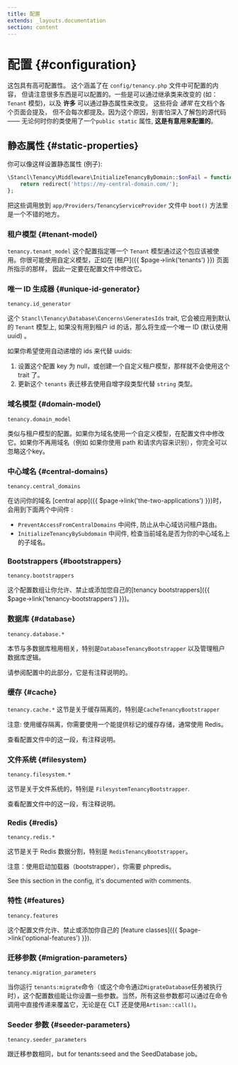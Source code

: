 ```yaml
---
title: 配置
extends: _layouts.documentation
section: content
---
```


# 配置  {#configuration}

这包具有高可配置性。 这个涵盖了在 `config/tenancy.php` 文件中可配置的内容， 但请注意很多东西是可以配置的。一些是可以通过继承类来改变的 (如： `Tenant` 模型)，以及 **许多** 可以通过静态属性来改变。 这些将会 *通常* 在文档个各个页面会提及， 但不会每次都提及。因为这个原因，别害怕深入了解包的源代码 
—— 无论何时你的类使用了一个`public static` 属性, **这是有意用来配置的**。

## 静态属性 {#static-properties}

你可以像这样设置静态属性 (例子):

```php
\Stancl\Tenancy\Middleware\InitializeTenancyByDomain::$onFail = function () {
    return redirect('https://my-central-domain.com/');
};
```

把这些调用放到 `app/Providers/TenancyServiceProvider` 文件中 `boot()` 方法里是一个不错的地方。

### 租户模型 {#tenant-model}

`tenancy.tenant_model`
这个配置指定哪一个 `Tenant` 模型通过这个包应该被使用。你很可能使用自定义模型，正如在 [租户]({{ $page->link('tenants') }}) 页面所指示的那样， 因此一定要在配置文件中修改它。

### 唯一 ID 生成器 {#unique-id-generator}

`tenancy.id_generator`

这个 `Stancl\Tenancy\Database\Concerns\GeneratesIds` trait, 它会被应用到默认的 `Tenant` 模型上, 如果没有用到租户 id 的话，那么将生成一个唯一 ID (默认使用uuid) 。

如果你希望使用自动递增的 ids 来代替 uuids:

1. 设置这个配置 key 为 null，或创建一个自定义租户模型，那样就不会使用这个 trait 了。
2. 更新这个 `tenants` 表迁移去使用自增字段类型代替 `string` 类型。

### 域名模型 {#domain-model}

`tenancy.domain_model`

类似与租户模型的配置。如果你为域名使用一个自定义模型，在配置文件中修改它。如果你不再用域名（例如 如果你使用 path 和请求内容来识别），你完全可以忽略这个key。

### 中心域名 {#central-domains}

`tenancy.central_domains`

在访问你的域名 [central app]({{ $page->link('the-two-applications') }})时，会用到下面两个中间件 :

- `PreventAccessFromCentralDomains` 中间件, 防止从中心域访问租户路由。
- `InitializeTenancyBySubdomain` 中间件, 检查当前域名是否为你的中心域名上的子域名。

### Bootstrappers {#bootstrappers}

`tenancy.bootstrappers`

这个配置数组让你允许、禁止或添加您自己的[tenancy bootstrappers]({{ $page->link('tenancy-bootstrappers') }})。

### 数据库 {#database}

`tenancy.database.*`

本节与多数据库租用相关，特别是`DatabaseTenancyBootstrapper` 以及管理租户数据库逻辑。

请参阅配置中的此部分，它是有注释说明的。

### 缓存 {#cache}

`tenancy.cache.*`
这节是关于缓存隔离的，特别是`CacheTenancyBootstrapper`

注意: 使用缓存隔离，你需要使用一个能提供标记的缓存存储，通常使用 Redis。

查看配置文件中的这一段，有注释说明。


### 文件系统 {#filesystem}

`tenancy.filesystem.*`

这节是关于文件系统的，特别是 `FilesystemTenancyBootstrapper`.

查看配置文件中的这一段，有注释说明。

### Redis {#redis}

`tenancy.redis.*`

这节是关于 Redis 数据分割，特别是 `RedisTenancyBootstrapper`。

注意：使用启动加载器（bootstrapper），你需要 phpredis。

See this section in the config, it's documented with comments.

### 特性 {#features}

`tenancy.features`

这个配置文件允许、禁止或添加你自己的 [feature classes]({{ $page->link('optional-features') }}).

### 迁移参数 {#migration-parameters}

`tenancy.migration_parameters`

当你运行 `tenants:migrate`命令（或这个命令通过`MigrateDatabase`任务被执行时），这个配置数组能让你设置一些参数。当然，所有这些参数都可以通过在命令调用中直接传递来覆盖它，无论是在 CLT 还是使用`Artisan::call()`。

### Seeder 参数 {#seeder-parameters}

`tenancy.seeder_parameters`

跟迁移参数相同，but for tenants:seed and the SeedDatabase job。

